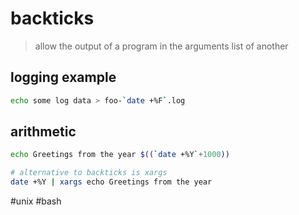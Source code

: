 # backticks
> allow the output of a program in the arguments list of another

## logging example
```bash
echo some log data > foo-`date +%F`.log
```

## arithmetic
```bash
echo Greetings from the year $((`date +%Y`+1000))

# alternative to backticks is xargs
date +%Y | xargs echo Greetings from the year
```

#unix #bash